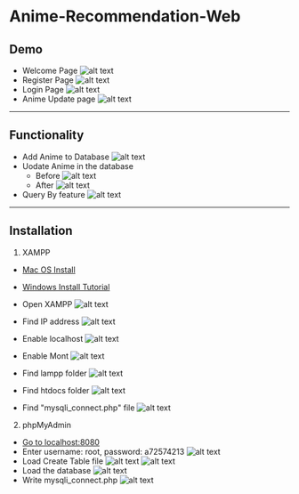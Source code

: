 # Anime-Recommendation-Web

## Demo

- Welcome Page
  ![alt text](./img/welcomepage.png "open XAMPP")
- Register Page
  ![alt text](./img/registerpage.png "open XAMPP")
- Login Page
  ![alt text](./img/loginpage.png "open XAMPP")
- Anime Update page
  ![alt text](./img/updateanime.png "open XAMPP")

---

## Functionality

- Add Anime to Database
  ![alt text](./img/add.png "open XAMPP")
- Uodate Anime in the database
  - Before
    ![alt text](./img/update1.png "open XAMPP")
  - After
    ![alt text](./img/update2.png "open XAMPP")
- Query By feature
  ![alt text](./img/query.png "open XAMPP")

---

## Installation

1. XAMPP

- [Mac OS Install](https://youtu.be/EK_AUTzV7OI)
- [Windows Install Tutorial](https://youtu.be/YFUOS4GZJD0)

- Open XAMPP
  ![alt text](./img/xampp1.png "open XAMPP")
- Find IP address
  ![alt text](./img/xampp2.png "Logo Title Text 1")
- Enable localhost
  ![alt text](./img/xampp3.png "Logo Title Text 1")
- Enable Mont
  ![alt text](./img/xampp4.png "Logo Title Text 1")
- Find lampp folder
  ![alt text](./img/xampp5.png "Logo Title Text 1")
- Find htdocs folder
  ![alt text](./img/xampp6.png "Logo Title Text 1")
- Find "mysqli_connect.php" file
  ![alt text](./img/xampp7.png "Logo Title Text 1")

2. phpMyAdmin

- [Go to localhost:8080](http://localhost:8080/phpmyadmin/)
- Enter username: root, password: a72574213
  ![alt text](./img/phpmyadmin1.png "Logo Title Text 1")
- Load Create Table file
  ![alt text](./img/phpmyadmin2.png "Logo Title Text 1")
  ![alt text](./img/phpmyadmin3.png "Logo Title Text 1")
- Load the database
  ![alt text](./img/phpmyadmin4.png "Logo Title Text 1")
- Write mysqli_connect.php
  ![alt text](./img/phpmyadmin5.png "Logo Title Text 1")
